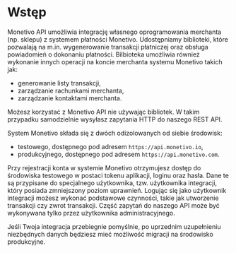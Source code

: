 # Wstęp

Monetivo API umożliwia integrację własnego oprogramowania merchanta (np. sklepu) z systemem płatności Monetivo.
Udostępniamy biblioteki, które pozwalają na m.in. wygenerowanie transakcji płatniczej oraz obsługa powiadomień o dokonaniu płatności.
Bilbioteka umożliwia również wykonanie innych operacji na koncie merchanta systemu Monetivo takich jak:

- generowanie listy transakcji,
- zarządzanie rachunkami merchanta,
- zarządzanie kontaktami merchanta.

Możesz korzystać z Monetivo API nie używając bibliotek. W takim przypadku samodzielnie wysyłasz zapytania HTTP do naszego REST API.

System Monetivo składa się z dwóch odizolowanych od siebie środowisk:

- testowego, dostępnego pod adresem `https://api.monetivo.io`,
- produkcyjnego, dostępnego pod adresem `https://api.monetivo.com`.

Przy rejestracji konta w systemie Monetivo otrzymujesz dostęp do środowiska testowego w postaci tokenu aplikacji, loginu oraz hasła. Dane te są przypisane do specjalnego użytkownika, tzw. użytkownika integracji, który posiada zmniejszony poziom uprawnień. Logując się jako użytkownik integracji możesz wykonać podstawowe czynności, takie jak utworzenie transakcji czy zwrot transakcji. Część zapytań do naszego API może być wykonywana tylko przez użytkownika administracyjnego.

Jeśli Twoja integracja przebiegnie pomyślnie, po uprzednim uzupełnieniu niezbędnych danych będziesz mieć możliwość migracji na środowisko produkcyjne.
